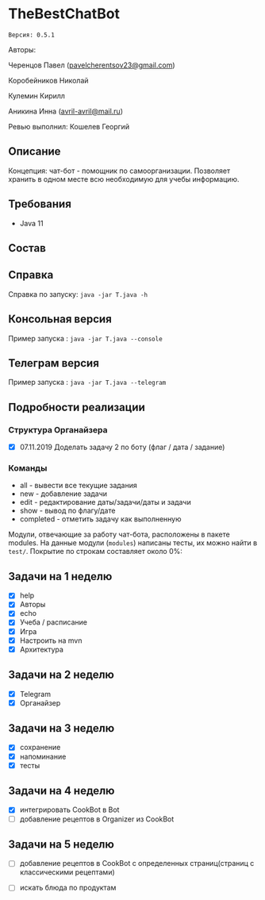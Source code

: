 ﻿# TheBestChatBot
    Версия: 0.5.1
    
Авторы: 

Черенцов Павел (pavelcherentsov23@gmail.com)

Коробейников Николай

Кулемин Кирилл

Аникина Инна (avril-avril@mail.ru)

Ревью выполнил: Кошелев Георгий


## Описание
Концепция: чат-бот - помощник по самоорганизации. Позволяет хранить в одном месте всю необходимую для учебы информацию.

## Требования
* Java 11

## Состав 

## Справка
Справка по запуску: `java -jar T.java -h`

## Консольная версия
Пример запуска : `java -jar T.java --console`

## Телеграм версия
Пример запуска : `java -jar T.java --telegram`

## Подробности реализации

### Структура Органайзера
- [x] 07.11.2019 Доделать задачу 2 по боту
(флаг / дата / задание)
### Команды
* all - вывести все текущие задания
* new - добавление задачи
* edit - редактирование даты/задачи/даты и задачи
* show - вывод по флагу/дате
* completed - отметить задачу как выполненную

Модули, отвечающие за работу чат-бота, расположены в пакете modules.
На данные модули (`modules`) написаны тесты, их можно найти в `test/`.
Покрытие по строкам составляет около 0%:

## Задачи на 1 неделю
- [x] help
- [x] Авторы
- [x] echo
- [x] Учеба / расписание
- [x] Игра
- [x] Настроить на mvn
- [x] Архитектура
## Задачи на 2 неделю
- [x] Telegram
- [x] Органайзер
 
## Задачи на 3 неделю
- [x] сохранение
- [x] напоминание
- [x] тесты

## Задачи на 4 неделю
- [x] интегрировать CookBot в Bot
- [ ] добавление рецептов в Organizer из CookBot

## Задачи на 5 неделю
- [ ] добавление рецептов в CookBot с определенных страниц(страниц с классическими рецептами)
- [ ] искать блюда по продуктам

